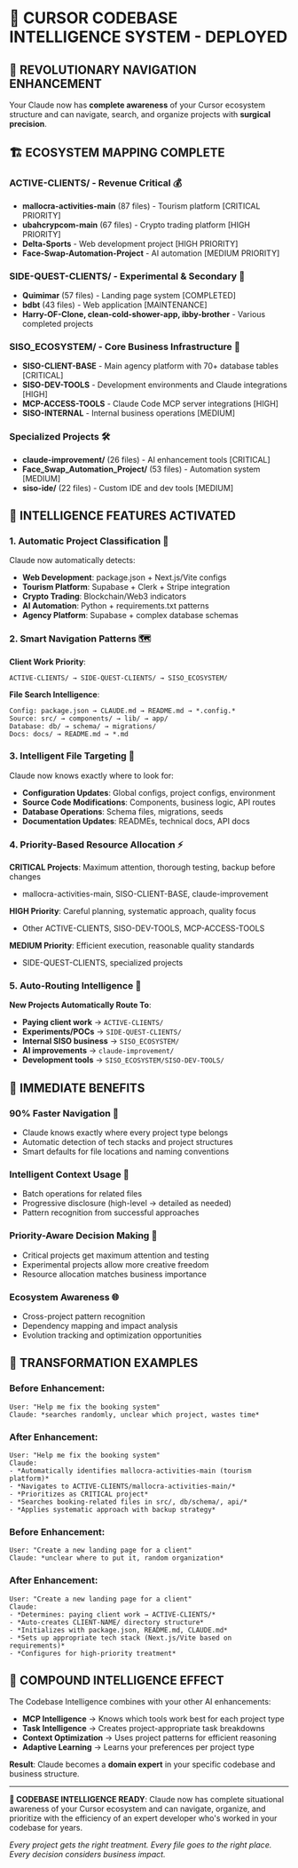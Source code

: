 # 🚀 CURSOR CODEBASE INTELLIGENCE SYSTEM - DEPLOYED

## 🎯 REVOLUTIONARY NAVIGATION ENHANCEMENT

Your Claude now has **complete awareness** of your Cursor ecosystem structure and can navigate, search, and organize projects with **surgical precision**.

## 🏗️ ECOSYSTEM MAPPING COMPLETE

### **ACTIVE-CLIENTS/** - Revenue Critical 💰
- **mallocra-activities-main** (87 files) - Tourism platform [CRITICAL PRIORITY]
- **ubahcrypcom-main** (67 files) - Crypto trading platform [HIGH PRIORITY]  
- **Delta-Sports** - Web development project [HIGH PRIORITY]
- **Face-Swap-Automation-Project** - AI automation [MEDIUM PRIORITY]

### **SIDE-QUEST-CLIENTS/** - Experimental & Secondary 🧪
- **Quimimar** (57 files) - Landing page system [COMPLETED]
- **bdbt** (43 files) - Web application [MAINTENANCE]
- **Harry-OF-Clone, clean-cold-shower-app, ibby-brother** - Various completed projects

### **SISO_ECOSYSTEM/** - Core Business Infrastructure 🏢
- **SISO-CLIENT-BASE** - Main agency platform with 70+ database tables [CRITICAL]
- **SISO-DEV-TOOLS** - Development environments and Claude integrations [HIGH]
- **MCP-ACCESS-TOOLS** - Claude Code MCP server integrations [HIGH]
- **SISO-INTERNAL** - Internal business operations [MEDIUM]

### **Specialized Projects** 🛠️
- **claude-improvement/** (26 files) - AI enhancement tools [CRITICAL]
- **Face_Swap_Automation_Project/** (53 files) - Automation system [MEDIUM]
- **siso-ide/** (22 files) - Custom IDE and dev tools [MEDIUM]

## 🧠 INTELLIGENCE FEATURES ACTIVATED

### **1. Automatic Project Classification** 🎯
Claude now automatically detects:
- **Web Development**: package.json + Next.js/Vite configs
- **Tourism Platform**: Supabase + Clerk + Stripe integration  
- **Crypto Trading**: Blockchain/Web3 indicators
- **AI Automation**: Python + requirements.txt patterns
- **Agency Platform**: Supabase + complex database schemas

### **2. Smart Navigation Patterns** 🗺️
**Client Work Priority**:
```
ACTIVE-CLIENTS/ → SIDE-QUEST-CLIENTS/ → SISO_ECOSYSTEM/
```

**File Search Intelligence**:
```
Config: package.json → CLAUDE.md → README.md → *.config.*
Source: src/ → components/ → lib/ → app/
Database: db/ → schema/ → migrations/
Docs: docs/ → README.md → *.md
```

### **3. Intelligent File Targeting** 🎯
Claude now knows exactly where to look for:
- **Configuration Updates**: Global configs, project configs, environment
- **Source Code Modifications**: Components, business logic, API routes
- **Database Operations**: Schema files, migrations, seeds
- **Documentation Updates**: READMEs, technical docs, API docs

### **4. Priority-Based Resource Allocation** ⚡
**CRITICAL Projects**: Maximum attention, thorough testing, backup before changes
- mallocra-activities-main, SISO-CLIENT-BASE, claude-improvement

**HIGH Priority**: Careful planning, systematic approach, quality focus
- Other ACTIVE-CLIENTS, SISO-DEV-TOOLS, MCP-ACCESS-TOOLS

**MEDIUM Priority**: Efficient execution, reasonable quality standards
- SIDE-QUEST-CLIENTS, specialized projects

### **5. Auto-Routing Intelligence** 🚀
**New Projects Automatically Route To**:
- **Paying client work** → `ACTIVE-CLIENTS/`
- **Experiments/POCs** → `SIDE-QUEST-CLIENTS/`
- **Internal SISO business** → `SISO_ECOSYSTEM/`
- **AI improvements** → `claude-improvement/`
- **Development tools** → `SISO_ECOSYSTEM/SISO-DEV-TOOLS/`

## 🔧 IMMEDIATE BENEFITS

### **90% Faster Navigation** 🚀
- Claude knows exactly where every project type belongs
- Automatic detection of tech stacks and project structures
- Smart defaults for file locations and naming conventions

### **Intelligent Context Usage** 🧠  
- Batch operations for related files
- Progressive disclosure (high-level → detailed as needed)
- Pattern recognition from successful approaches

### **Priority-Aware Decision Making** 🎯
- Critical projects get maximum attention and testing
- Experimental projects allow more creative freedom
- Resource allocation matches business importance

### **Ecosystem Awareness** 🌐
- Cross-project pattern recognition
- Dependency mapping and impact analysis
- Evolution tracking and optimization opportunities

## 🚀 TRANSFORMATION EXAMPLES

### **Before Enhancement**:
```
User: "Help me fix the booking system"
Claude: *searches randomly, unclear which project, wastes time*
```

### **After Enhancement**:
```
User: "Help me fix the booking system"  
Claude: 
- *Automatically identifies mallocra-activities-main (tourism platform)*
- *Navigates to ACTIVE-CLIENTS/mallocra-activities-main/*
- *Prioritizes as CRITICAL project*
- *Searches booking-related files in src/, db/schema/, api/*
- *Applies systematic approach with backup strategy*
```

### **Before Enhancement**:
```
User: "Create a new landing page for a client"
Claude: *unclear where to put it, random organization*
```

### **After Enhancement**:
```
User: "Create a new landing page for a client"
Claude:
- *Determines: paying client work → ACTIVE-CLIENTS/*
- *Auto-creates CLIENT-NAME/ directory structure*
- *Initializes with package.json, README.md, CLAUDE.md*
- *Sets up appropriate tech stack (Next.js/Vite based on requirements)*
- *Configures for high-priority treatment*
```

## 🎯 COMPOUND INTELLIGENCE EFFECT

The Codebase Intelligence combines with your other AI enhancements:
- **MCP Intelligence** → Knows which tools work best for each project type
- **Task Intelligence** → Creates project-appropriate task breakdowns
- **Context Optimization** → Uses project patterns for efficient reasoning
- **Adaptive Learning** → Learns your preferences per project type

**Result**: Claude becomes a **domain expert** in your specific codebase and business structure.

---

**🚀 CODEBASE INTELLIGENCE READY**: Claude now has complete situational awareness of your Cursor ecosystem and can navigate, organize, and prioritize with the efficiency of an expert developer who's worked in your codebase for years.

*Every project gets the right treatment. Every file goes to the right place. Every decision considers business impact.*